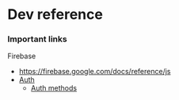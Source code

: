 # Dev reference

### Important links

Firebase

- https://firebase.google.com/docs/reference/js
- [Auth](https://firebase.google.com/docs/auth)
  - [Auth methods](https://firebase.google.com/docs/auth/web/start#set_an_authentication_state_observer_and_get_user_data)